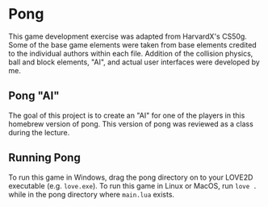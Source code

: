 # Pong

This game development exercise was adapted from HarvardX's CS50g. Some of the base game elements were taken from base elements credited to the individual authors within each file. Addition of the collision physics, ball and block elements, "AI", and actual user interfaces were developed by me.

## Pong "AI"

The goal of this project is to create an "AI" for one of the players in this homebrew version of pong. This version of pong was reviewed as a class during the lecture.

## Running Pong

To run this game in Windows, drag the pong directory on to your LOVE2D executable (e.g. `love.exe`). To run this game in Linux or MacOS, run `love .` while in the pong directory where `main.lua` exists.
